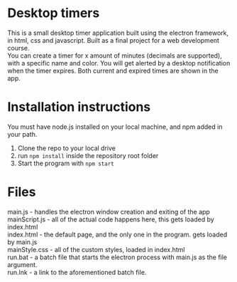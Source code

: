 # Desktop timers

This is a small desktop timer application built using the electron framework, in html, css and javascript. Built as a final project for a web development course.<br>
You can create a timer for x amount of minutes (decimals are supported), with a specific name and color. You will get alerted by a desktop notification when the timer expires. Both current and expired times are shown in the app.<br>


# Installation instructions
You must have node.js installed on your local machine, and npm added in your path.<br>
1. Clone the repo to your local drive <br>
2. run `npm install` inside the repository root folder<br>
3. Start the program with `npm start`



# Files
main.js - handles the electron window creation and exiting of the app<br>
mainScript.js - all of the actual code happens here, this gets loaded by index.html<br>
index.html - the default page, and the only one in the program. gets loaded by main.js<br>
mainStyle.css - all of the custom styles, loaded in index.html<br>
run.bat - a batch file that starts the electron process with main.js as the file argument.<br>
run.lnk - a link to the aforementioned batch file.<br>


